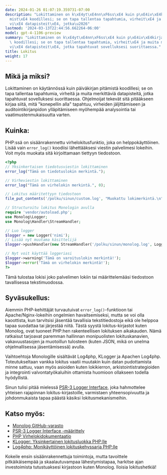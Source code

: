 ```yaml
---
date: 2024-01-26 01:07:19.359731-07:00
description: "Lokittaminen on k\xE4yt\xE4nn\xF6ss\xE4 kuin p\xE4iv\xE4kirjan pit\xE4\
  mist\xE4 koodillesi; se on tapa tallentaa tapahtumia, virheit\xE4 ja muita merkitt\xE4\
  vi\xE4 datapisteit\xE4, jotka\u2026"
lastmod: '2024-03-13T22:44:56.662264-06:00'
model: gpt-4-1106-preview
summary: "Lokittaminen on k\xE4yt\xE4nn\xF6ss\xE4 kuin p\xE4iv\xE4kirjan pit\xE4mist\xE4\
  \ koodillesi; se on tapa tallentaa tapahtumia, virheit\xE4 ja muita merkitt\xE4\
  vi\xE4 datapisteit\xE4, jotka tapahtuvat sovelluksesi suorittaessa."
title: Lokitus
weight: 17
---
```


## Mikä ja miksi?

Lokittaminen on käytännössä kuin päiväkirjan pitämistä koodillesi; se on tapa tallentaa tapahtumia, virheitä ja muita merkittäviä datapisteitä, jotka tapahtuvat sovelluksesi suorittaessa. Ohjelmoijat tekevät sitä pitääkseen kirjaa siitä, mitä "konepellin alla" tapahtuu, virheiden jäljittämiseen ja auditointikirjanpidon ylläpitämiseen myöhempää analysointia tai vaatimustenmukaisuutta varten.

## Kuinka:

PHP:ssä on sisäänrakennettu virhelokitusfunktio, joka on helppokäyttöinen. Lisää vain `error_log()` koodiisi lähettääksesi viestin palvelimesi lokeihin. Voit myös muokata sitä kirjoittamaan tiettyyn tiedostoon.

```php
<?php
// Yksinkertaisen tiedotusviestin lokittaminen
error_log("Tämä on tiedotuslokin merkintä.");

// Virheviestin lokittaminen
error_log("Tämä on virhelokin merkintä.", 0);

// Lokitus määritettyyn tiedostoon
file_put_contents('/polku/sinun/custom.log', "Muokattu lokimerkintä.\n", FILE_APPEND);

// Structuroitu lokitus Monologin avulla
require 'vendor/autoload.php';
use Monolog\Logger;
use Monolog\Handler\StreamHandler;

// Luo logger
$logger = new Logger('nimi');
// Lisää nyt muutama käsittelijä
$logger->pushHandler(new StreamHandler('/polku/sinun/monolog.log', Logger::WARNING));

// Nyt voit käyttää loggeriasi
$logger->warning('Tämä on varoituslokin merkintä!');
$logger->error('Tämä on virhelokin merkintä!');
?>
```

Tämä tulostaa lokisi joko palvelimen lokiin tai määrittelemääsi tiedostoon tavallisessa tekstimuodossa.

## Syväsukellus:

Aiemmin PHP-kehittäjät turvautuivat `error_log()`-funktioon tai Apache/Nginx-lokeihin ongelmien havaitsemiseksi, mutta se voi olla kaoottista, kun tarvitsisi jäsentää tavallisia tekstitiedostoja eikä ole helppoa tapaa suodattaa tai järjestää niitä. Tästä syystä lokitus-kirjastot kuten Monolog, ovat tuoneet PHP:hen rakenteellisen lokituksen aikakauden. Nämä ratkaisut tarjoavat paremman hallinnan monipuolisten lokituskanavien, vakavuustasojen ja muotoillun tulosteen (kuten JSON, mikä on unelma ohjelmallisessa jäsentämisessä) avulla.

Vaihtoehtoja Monologille sisältävät Log4php, KLogger ja Apachen Log4php. Toteutukseltaan vankka lokitus vaatii muutakin kuin datan pudottamista minne sattuu, vaan myös asioiden kuten lokikierron, arkistointistrategioiden ja integrointi valvontatyökaluihin ottamista huomioon ollakseen todella hyödyllistä.

Sinun tulisi pitää mielessä [PSR-3 Logger Interface](https://www.php-fig.org/psr/psr-3/), joka hahmottelee yhteisen rajapinnan lokitus-kirjastoille, varmistaen yhteensopivuutta ja johdonmukaista tapaa päästä käsiksi lokitusmekanismeihin.

## Katso myös:

- [Monolog GitHub-varasto](https://github.com/Seldaek/monolog)
- [PSR-3 Logger Interface -määrittely](https://www.php-fig.org/psr/psr-3/)
- [PHP Virhelokidokumentaatio](https://www.php.net/manual/en/function.error-log.php)
- [KLogger: Yksinkertainen lokitusluokka PHP:lle](https://github.com/katzgrau/KLogger)
- [Log4php: Monikäyttöinen lokituskehyssarja PHP:lle](https://logging.apache.org/log4php/)

Kokeile ensin sisäänrakennettuja toimintoja, mutta tavoittele pitkäikäisempää ja skaalautuvampaa lähestymistapaa, harkitse ajan investoimista tutustuaksesi kirjastoon kuten Monolog. Iloisia lokitushetkiä!
